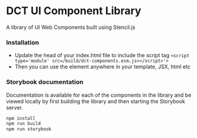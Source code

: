 # DCT UI Component Library

A library of UI Web Components built using Stencil.js

### Installation

- Update the head of your index.html file to include the script tag
  `<script type='module' src=/build/dct-components.esm.js></script>'>`
- Then you can use the element anywhere in your template, JSX, html etc

### Storybook documentation

Documentation is available for each of the components in the library and be viewed
locally by first building the library and then starting the Storybook server.

```bash
npm install
npm run build
npm run storybook
```
